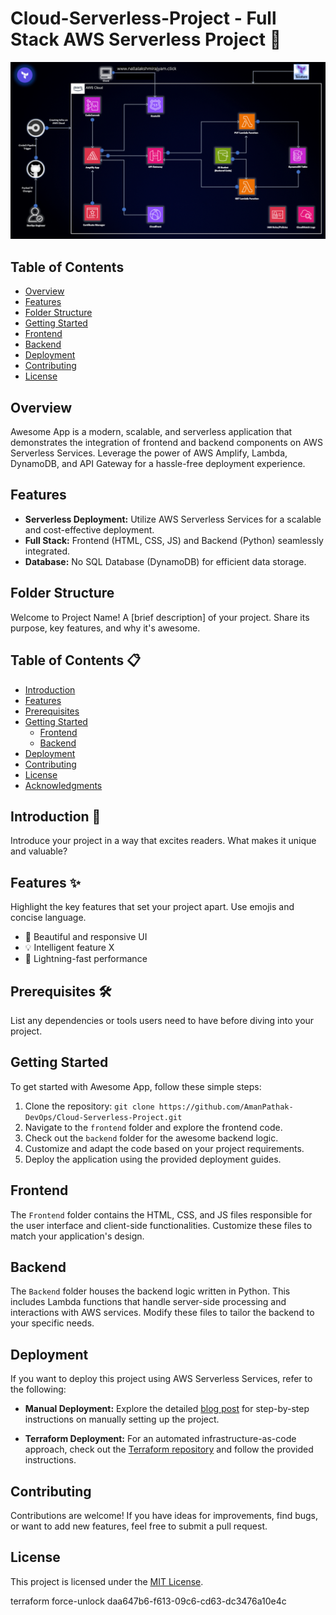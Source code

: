# Cloud-Serverless-Project - Full Stack AWS Serverless Project 🚀

![AWS Infrastructure Diagram](Images/serverless.png)

## Table of Contents

- [Overview](#overview)
- [Features](#features)
- [Folder Structure](#folder-structure)
- [Getting Started](#getting-started)
- [Frontend](#frontend)
- [Backend](#backend)
- [Deployment](#deployment)
- [Contributing](#contributing)
- [License](#license)

## Overview

Awesome App is a modern, scalable, and serverless application that demonstrates the integration of frontend and backend components on AWS Serverless Services. Leverage the power of AWS Amplify, Lambda, DynamoDB, and API Gateway for a hassle-free deployment experience.

## Features

- **Serverless Deployment:** Utilize AWS Serverless Services for a scalable and cost-effective deployment.
- **Full Stack:** Frontend (HTML, CSS, JS) and Backend (Python) seamlessly integrated.
- **Database:** No SQL Database (DynamoDB) for efficient data storage.

## Folder Structure


Welcome to Project Name! A [brief description] of your project. Share its purpose, key features, and why it's awesome.

## Table of Contents 📋

- [Introduction](#introduction)
- [Features](#features)
- [Prerequisites](#prerequisites)
- [Getting Started](#getting-started)
  - [Frontend](#frontend)
  - [Backend](#backend)
- [Deployment](#deployment)
- [Contributing](#contributing)
- [License](#license)
- [Acknowledgments](#acknowledgments)

## Introduction 🌟

Introduce your project in a way that excites readers. What makes it unique and valuable?

## Features ✨

Highlight the key features that set your project apart. Use emojis and concise language.

- 🎨 Beautiful and responsive UI
- 💡 Intelligent feature X
- 🚀 Lightning-fast performance

## Prerequisites 🛠️

List any dependencies or tools users need to have before diving into your project.


## Getting Started

To get started with Awesome App, follow these simple steps:

1. Clone the repository: `git clone https://github.com/AmanPathak-DevOps/Cloud-Serverless-Project.git`
2. Navigate to the `frontend` folder and explore the frontend code.
3. Check out the `backend` folder for the awesome backend logic.
4. Customize and adapt the code based on your project requirements.
5. Deploy the application using the provided deployment guides.

## Frontend

The `Frontend` folder contains the HTML, CSS, and JS files responsible for the user interface and client-side functionalities. Customize these files to match your application's design.

## Backend

The `Backend` folder houses the backend logic written in Python. This includes Lambda functions that handle server-side processing and interactions with AWS services. Modify these files to tailor the backend to your specific needs.

## Deployment

If you want to deploy this project using AWS Serverless Services, refer to the following:

- **Manual Deployment:** Explore the detailed [blog post](#) for step-by-step instructions on manually setting up the project.

- **Terraform Deployment:** For an automated infrastructure-as-code approach, check out the [Terraform repository](https://github.com/AmanPathak-DevOps/Terraform-for-AWS/blob/master/Non-Modularized/AWS-Serverless-Project/) and follow the provided instructions.

## Contributing

Contributions are welcome! If you have ideas for improvements, find bugs, or want to add new features, feel free to submit a pull request.

## License

This project is licensed under the [MIT License](LICENSE).

terraform force-unlock daa647b6-f613-09c6-cd63-dc3476a10e4c